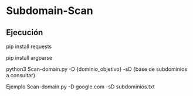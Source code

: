 # Subdomain-Scan
## Ejecución

pip install requests

pip install argparse

python3 Scan-domain.py -D {dominio_objetivo} -sD {base de subdominios a consultar}

Ejemplo Scan-domain.py -D google.com -sD subdominios.txt
